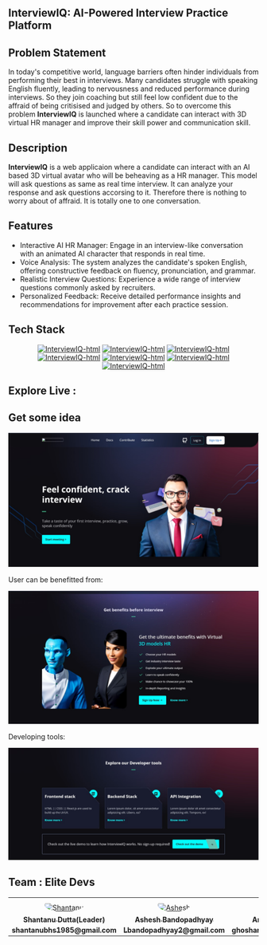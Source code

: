 
## InterviewIQ: AI-Powered Interview Practice Platform


## Problem Statement

In today's competitive world, language barriers often hinder individuals from performing their best in interviews. Many candidates struggle with speaking English fluently, leading to nervousness and reduced performance during interviews. So they join coaching but still feel low confident due to the affraid of being critisised and judged by others. So to overcome this problem **InterviewIQ** is launched where a candidate can interact with 3D virtual HR manager and improve their skill power and communication skill.

## Description

**InterviewIQ** is a web applicaion where a candidate can interact with an AI based 3D virtual avatar who will be beheaving as a HR manager. This model will ask questions as same as real time interview. It can analyze your response and ask questions accorsing to it. Therefore there is nothing to worry about of affraid. It is totally one to one conversation. 

## Features

- Interactive AI HR Manager: Engage in an interview-like conversation with an animated AI character that responds in real time.
-  Voice Analysis: The system analyzes the candidate's spoken English, offering constructive feedback on fluency, pronunciation, and grammar.
-  Realistic Interview Questions: Experience a wide range of interview questions commonly asked by recruiters.
-  Personalized Feedback: Receive detailed performance insights and recommendations for improvement after each practice session.

## Tech Stack

<div align="center">
    
[![InterviewIQ-html](https://img.shields.io/badge/HTML-orange?style=?style=for-the-badge)](https://iwoc.live/project)
[![InterviewIQ-html](https://img.shields.io/badge/TailWindCss-blue?style=?style=for-the-badge)](https://iwoc.live/project)
[![InterviewIQ-html](https://img.shields.io/badge/Python-yellow?style=?style=for-the-badge)](https://iwoc.live/project)
[![InterviewIQ-html](https://img.shields.io/badge/OpenAI_API-black?style=?style=for-the-badge)](https://iwoc.live/project)
[![InterviewIQ-html](https://img.shields.io/badge/Node.js-brightgreen?style=?style=for-the-badge&logo=node)](https://iwoc.live/project)
[![InterviewIQ-html](https://img.shields.io/badge/Express.js-blue?style=?style=for-the-badge)](https://iwoc.live/project)
[![InterviewIQ-html](https://img.shields.io/badge/GitHub-black?style=?style=for-the-badge&logo=github)](https://iwoc.live/project)

</div>


## Explore Live : 

## Get some idea
<img src="/GRADIENTS/img/interview1.png">

User can be benefitted from:

<img src="/GRADIENTS/img/interview2.png">

Developing tools:

<img src="/GRADIENTS/img/interview3.png">

## Team : Elite Devs

<table align="center">
<tr >
    <td align="center" style="word-wrap: break-word; width: 150.0; height: 150.0">
        <a href=https://github.com/Shantanu-Meta>
            <img src=https://avatars.githubusercontent.com/u/117648930?v=4 width="100;"  style="border-radius:50%;align-items:center;justify-content:center;overflow:hidden;padding-top:10px" alt=Shantanu Dutta/>
            <br />
            <sub style="font-size:14px"><b>Shantanu Dutta(Leader)</b></sub>
             <br/>
            <sub style="font-size:14px"><b>shantanubhs1985@gmail.com</b></sub>
        </a>
    </td>
    <td align="center" style="word-wrap: break-word; width: 150.0; height: 150.0">
        <a href=https://github.com/benedicti0n>
            <img src=https://avatars.githubusercontent.com/u/113491469?v=4 width="100;"  style="border-radius:50%;align-items:center;justify-content:center;overflow:hidden;padding-top:10px" alt=Ashesh Bandhopadaya/>
            <br />
            <sub style="font-size:14px"><b>Ashesh Bandopadhyay</b></sub>
            <br/>
            <sub style="font-size:14px"><b>Lbandopadhyay2@gmail.com</b></sub>
        </a>
    </td>
    <td align="center" style="word-wrap: break-word; width: 150.0; height: 150.0">
        <a href=https://github.com/Geek-Monke>
            <img src=https://avatars.githubusercontent.com/u/65825207?v=4 width="100;"  style="border-radius:50%;align-items:center;justify-content:center;overflow:hidden;padding-top:10px" alt=Arijeet Ghosh/>
            <br />
            <sub style="font-size:14px"><b>Arijeet Ghoshl</b></sub>
            <br/>
            <sub style="font-size:14px"><b>ghosharijeet4@gmail.com</b></sub>
        </a>
    </td>
    <td align="center" style="word-wrap: break-word; width: 150.0; height: 150.0">
        <a href=https://github.com/>
            <img src=https://avatars.githubusercontent.com/u/52196231?v=4 width="100;"  style="border-radius:50%;align-items:center;justify-content:center;overflow:hidden;padding-top:10px" alt=Bareesh Chatarjee/>
            <br />
            <sub style="font-size:14px"><b>Bareesh Chatarjee</b></sub>
            <br/>
            <sub style="font-size:14px"><b>bareeshchatterjee@gmail.com</b></sub>
        </a>
    </td>
</tr>
<tr>
<table>


